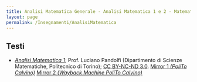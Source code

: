 ```yaml
---
title: Analisi Matematica Generale - Analisi Matematica 1 e 2 - Matematica 1 e 2
layout: page
permalink: /Insegnamenti/AnalisiMatematica
---  
```


## Testi
* [_Analisi Matematica 1_](https://drive.google.com/file/d/14NsiG2VZyuo9RcVAsemkSDWHYNlAUXeD/); Prof. Luciano Pandolfi (Dipartimento di Scienze Matematiche, Politecnico di Torino); [CC BY-NC-ND 3.0](https://creativecommons.org/licenses/by-nc-nd/3.0/). [Mirror 1 _(PoliTo Calvino)_](http://calvino.polito.it/%7Elucipan/materiale_html/Pandolfi-Appunti-Analisi-1) [Mirror 2 _(Wayback Machine PoliTo Calvino)_](https://web.archive.org/web/20210928150944/http://calvino.polito.it/~lucipan/materiale_html/Pandolfi-Appunti-Analisi-1)
